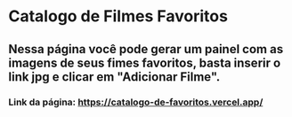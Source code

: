 # Catalogo de Filmes Favoritos
## Nessa página você pode gerar um painel com as imagens de seus fimes favoritos, basta inserir o link jpg e clicar em "Adicionar Filme".
### Link da página: https://catalogo-de-favoritos.vercel.app/
